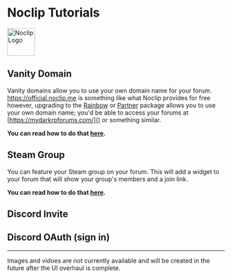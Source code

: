 # Noclip Tutorials
<img src='https://i.imgur.com/UtQ8Vd2.png' alt='Noclip Logo' width=64px>

## Vanity Domain

Vanity domains allow you to use your own domain name for your forum.
<br>
https://official.noclip.me is something like what Noclip provides for free however, upgrading to the [Rainbow](https://noclip.me/upgrade) or [Partner](https://noclip.me/partners) package allows you to use your own domain name; you'd be able to access your forums at [https://mydarkrpforums.com/]() or something similar.

**You can read how to do that [here](Domain.md).**

## Steam Group

You can feature your Steam group on your forum.
This will add a widget to your forum that will show your group's members and a join link.

**You can read how to do that [here](Steam%20Group.md).**

## Discord Invite


## Discord OAuth (sign in)

---
Images and vidoes are not currently available and will be created in the future after the UI overhaul is complete.